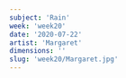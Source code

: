 ```yaml
---
subject: 'Rain'
week: 'week20'
date: '2020-07-22'
artist: 'Margaret'
dimensions: ''
slug: 'week20/Margaret.jpg'
---
```

